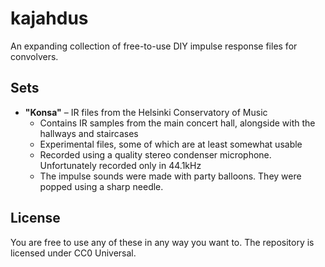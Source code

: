 # kajahdus
An expanding collection of free-to-use DIY impulse response files for convolvers.

## Sets
- **"Konsa"** – IR files from the Helsinki Conservatory of Music
  - Contains IR samples from the main concert hall, alongside with the hallways and staircases
  - Experimental files, some of which are at least somewhat usable
  - Recorded using a quality stereo condenser microphone. Unfortunately recorded only in 44.1kHz
  - The impulse sounds were made with party balloons. They were popped using a sharp needle.

## License
You are free to use any of these in any way you want to. The repository is licensed under CC0 Universal.
